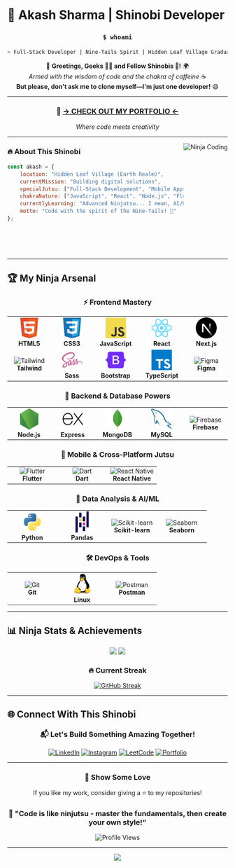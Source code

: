 # 🦊 Akash Sharma | Shinobi Developer

<div align="center">

### `$ whoami`
```bash
> Full-Stack Developer | Nine-Tails Spirit | Hidden Leaf Village Graduate
```

</div>

<div align="center">
  
🌟 **Greetings, Geeks 🧑‍💻 and Fellow Shinobis 🥷!** 🌍  
*Armed with the wisdom of code and the chakra of caffeine* ☕  
**But please, don't ask me to clone myself—I'm just one developer!** 😄

---

### 🎯 **[→ CHECK OUT MY PORTFOLIO ←](https://devakashsharma.netlify.app/)**
*Where code meets creativity*

---

</div>

<img align="right" height="250" src="https://i.imgflip.com/65efzo.gif" alt="Ninja Coding" />

### 🔥 **About This Shinobi**

```javascript
const akash = {
    location: "Hidden Leaf Village (Earth Realm)",
    currentMission: "Building digital solutions",
    specialJutsu: ["Full-Stack Development", "Mobile Apps", "Data Analysis"],
    chakraNature: ["JavaScript", "React", "Node.js", "Flutter"],
    currentlyLearning: "Advanced Ninjutsu... I mean, AI/ML",
    motto: "Code with the spirit of the Nine-Tails! 🦊"
};
```

<br clear="right">

---

## 🏆 **My Ninja Arsenal**

<div align="center">

### ⚡ **Frontend Mastery**
<table>
<tr>
<td align="center" width="100">
<img src="https://raw.githubusercontent.com/devicons/devicon/master/icons/html5/html5-original.svg" width="48" height="48" alt="HTML5" />
<br><strong>HTML5</strong>
</td>
<td align="center" width="100">
<img src="https://raw.githubusercontent.com/devicons/devicon/master/icons/css3/css3-original.svg" width="48" height="48" alt="CSS3" />
<br><strong>CSS3</strong>
</td>
<td align="center" width="100">
<img src="https://raw.githubusercontent.com/devicons/devicon/master/icons/javascript/javascript-original.svg" width="48" height="48" alt="JavaScript" />
<br><strong>JavaScript</strong>
</td>
<td align="center" width="100">
<img src="https://raw.githubusercontent.com/devicons/devicon/master/icons/react/react-original.svg" width="48" height="48" alt="React" />
<br><strong>React</strong>
</td>
<td align="center" width="100">
<img src="https://raw.githubusercontent.com/devicons/devicon/master/icons/nextjs/nextjs-original.svg" width="48" height="48" alt="Next.js" />
<br><strong>Next.js</strong>
</td>
</tr>
<tr>
<td align="center" width="100">
<img src="https://www.vectorlogo.zone/logos/tailwindcss/tailwindcss-icon.svg" width="48" height="48" alt="Tailwind" />
<br><strong>Tailwind</strong>
</td>
<td align="center" width="100">
<img src="https://raw.githubusercontent.com/devicons/devicon/master/icons/sass/sass-original.svg" width="48" height="48" alt="Sass" />
<br><strong>Sass</strong>
</td>
<td align="center" width="100">
<img src="https://raw.githubusercontent.com/devicons/devicon/master/icons/bootstrap/bootstrap-plain.svg" width="48" height="48" alt="Bootstrap" />
<br><strong>Bootstrap</strong>
</td>
<td align="center" width="100">
<img src="https://raw.githubusercontent.com/devicons/devicon/master/icons/typescript/typescript-original.svg" width="48" height="48" alt="TypeScript" />
<br><strong>TypeScript</strong>
</td>
<td align="center" width="100">
<img src="https://www.vectorlogo.zone/logos/figma/figma-icon.svg" width="48" height="48" alt="Figma" />
<br><strong>Figma</strong>
</td>
</tr>
</table>

### 🔧 **Backend & Database Powers**
<table>
<tr>
<td align="center" width="100">
<img src="https://raw.githubusercontent.com/devicons/devicon/master/icons/nodejs/nodejs-original.svg" width="48" height="48" alt="Node.js" />
<br><strong>Node.js</strong>
</td>
<td align="center" width="100">
<img src="https://raw.githubusercontent.com/devicons/devicon/master/icons/express/express-original.svg" width="48" height="48" alt="Express" />
<br><strong>Express</strong>
</td>
<td align="center" width="100">
<img src="https://raw.githubusercontent.com/devicons/devicon/master/icons/mongodb/mongodb-original.svg" width="48" height="48" alt="MongoDB" />
<br><strong>MongoDB</strong>
</td>
<td align="center" width="100">
<img src="https://raw.githubusercontent.com/devicons/devicon/master/icons/mysql/mysql-original.svg" width="48" height="48" alt="MySQL" />
<br><strong>MySQL</strong>
</td>
<td align="center" width="100">
<img src="https://www.vectorlogo.zone/logos/firebase/firebase-icon.svg" width="48" height="48" alt="Firebase" />
<br><strong>Firebase</strong>
</td>
</tr>
</table>

### 📱 **Mobile & Cross-Platform Jutsu**
<table>
<tr>
<td align="center" width="100">
<img src="https://www.vectorlogo.zone/logos/flutterio/flutterio-icon.svg" width="48" height="48" alt="Flutter" />
<br><strong>Flutter</strong>
</td>
<td align="center" width="100">
<img src="https://www.vectorlogo.zone/logos/dartlang/dartlang-icon.svg" width="48" height="48" alt="Dart" />
<br><strong>Dart</strong>
</td>
<td align="center" width="100">
<img src="https://reactnative.dev/img/header_logo.svg" width="48" height="48" alt="React Native" />
<br><strong>React Native</strong>
</td>
</tr>
</table>

### 🧠 **Data Analysis & AI/ML**
<table>
<tr>
<td align="center" width="100">
<img src="https://raw.githubusercontent.com/devicons/devicon/master/icons/python/python-original.svg" width="48" height="48" alt="Python" />
<br><strong>Python</strong>
</td>
<td align="center" width="100">
<img src="https://raw.githubusercontent.com/devicons/devicon/2ae2a900d2f041da66e950e4d48052658d850630/icons/pandas/pandas-original.svg" width="48" height="48" alt="Pandas" />
<br><strong>Pandas</strong>
</td>
<td align="center" width="100">
<img src="https://upload.wikimedia.org/wikipedia/commons/0/05/Scikit_learn_logo_small.svg" width="48" height="48" alt="Scikit-learn" />
<br><strong>Scikit-learn</strong>
</td>
<td align="center" width="100">
<img src="https://seaborn.pydata.org/_images/logo-mark-lightbg.svg" width="48" height="48" alt="Seaborn" />
<br><strong>Seaborn</strong>
</td>
</tr>
</table>

### 🛠️ **DevOps & Tools**
<table>
<tr>
<td align="center" width="100">
<img src="https://www.vectorlogo.zone/logos/git-scm/git-scm-icon.svg" width="48" height="48" alt="Git" />
<br><strong>Git</strong>
</td>
<td align="center" width="100">
<img src="https://raw.githubusercontent.com/devicons/devicon/master/icons/linux/linux-original.svg" width="48" height="48" alt="Linux" />
<br><strong>Linux</strong>
</td>
<!-- <td align="center" width="100">
<img src="https://raw.githubusercontent.com/devicons/devicon/master/icons/docker/docker-original.svg" width="48" height="48" alt="Docker" />
<br><strong>Docker</strong>
</td> -->
<td align="center" width="100">
<img src="https://www.vectorlogo.zone/logos/getpostman/getpostman-icon.svg" width="48" height="48" alt="Postman" />
<br><strong>Postman</strong>
</td>
</tr>
</table>

</div>

<!-- --- -->

<!-- ## 🎯 **Featured Projects**

<div align="center">

### 🚀 **[Project Name 1]** • `Full-Stack Web App`
```
🔥 Tech Stack: React.js + Node.js + MongoDB + Express
✨ Features: Real-time chat, Authentication, Responsive Design
🎯 Status: Live & Deployed
```
**[Live Demo](link) • [Source Code](link)**

---

### 📱 **[Project Name 2]** • `Mobile Application`
```
🔥 Tech Stack: Flutter + Dart + Firebase
✨ Features: Cross-platform, Push notifications, Cloud sync
🎯 Status: Play Store Ready
```
**[Download App](link) • [Source Code](link)**

---

### 🧠 **[Project Name 3]** • `AI/ML Project`
```
🔥 Tech Stack: Python + Pandas + Scikit-learn
✨ Features: Data visualization, Predictive modeling
🎯 Status: Research Complete
```
**[View Analysis](link) • [Source Code](link)**

</div> -->

---

## 📊 **Ninja Stats & Achievements**

<div align="center">

<img height="180em" src="https://github-readme-stats.vercel.app/api?username=devakashsharma&show_icons=true&theme=tokyonight&include_all_commits=true&count_private=true"/>
<img height="180em" src="https://github-readme-stats.vercel.app/api/top-langs/?username=devakashsharma&layout=compact&langs_count=8&theme=tokyonight"/>

</div>

<div align="center">

### 🔥 **Current Streak**
[![GitHub Streak](https://github-readme-streak-stats.herokuapp.com/?user=devakashsharma&theme=tokyonight)](https://git.io/streak-stats)

<!-- ### 🏆 **GitHub Trophies**
[![trophy](https://github-profile-trophy.vercel.app/?username=devakashsharma&theme=tokyonight&row=1&column=6)](https://github.com/ryo-ma/github-profile-trophy) -->

</div>

---

## 🌐 **Connect With This Shinobi**

<div align="center">

### 📬 **Let's Build Something Amazing Together!**

[![LinkedIn](https://img.shields.io/badge/LinkedIn-0077B5?style=for-the-badge&logo=linkedin&logoColor=white)](https://linkedin.com/in/akash-sharma-1b7a73240/)
[![Instagram](https://img.shields.io/badge/Instagram-E4405F?style=for-the-badge&logo=instagram&logoColor=white)](https://instagram.com/justakash_02)
[![LeetCode](https://img.shields.io/badge/LeetCode-FFA116?style=for-the-badge&logo=LeetCode&logoColor=black)](https://www.leetcode.com/devakashsharma)
[![Portfolio](https://img.shields.io/badge/Portfolio-FF5722?style=for-the-badge&logo=todoist&logoColor=white)](https://devakashsharma.netlify.app/)

---

### 💝 **Show Some Love**
If you like my work, consider giving a ⭐ to my repositories!

</div>

<div align="center">

### 🦊 **"Code is like ninjutsu - master the fundamentals, then create your own style!"**

<img src="https://komarev.com/ghpvc/?username=devakashsharma&label=Profile%20views&color=ff6b35&style=for-the-badge" alt="Profile Views" />

</div>

---

<div align="center">
  <img src="https://capsule-render.vercel.app/api?type=waving&color=gradient&height=60&section=footer"/>
</div>
